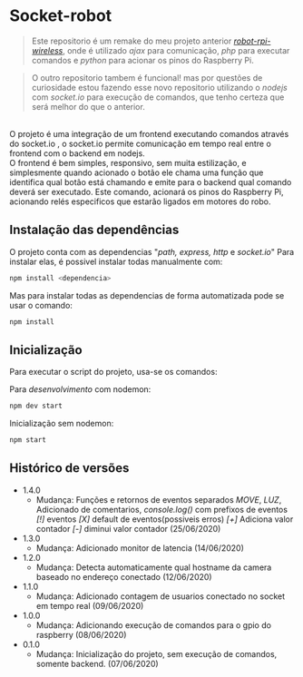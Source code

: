 # Socket-robot
> Este repositorio é um remake do meu projeto anterior [_robot-rpi-wireless_][robot-rpi-wireless], onde é utilizado _ajax_ para comunicação, _php_ para executar comandos e _python_ para acionar os pinos do Raspberry Pi.

> O outro repositorio tambem é funcional! mas por questões de curiosidade estou fazendo esse novo repositorio utilizando o _nodejs_ com _socket.io_ para execução de comandos, que tenho certeza que será melhor do que o anterior.
<br>
O projeto é uma integração de um frontend executando comandos através do socket.io , o socket.io permite comunicação em tempo real entre o frontend com o backend em nodejs.<br>
O frontend é bem simples, responsivo, sem muita estilização, e simplesmente quando acionado o botão ele chama uma função que identifica qual botão está chamando e emite para o backend qual comando deverá ser executado.
Este comando, acionará os pinos do Raspberry Pi, acionando relés especificos que estarão ligados em motores do robo.

## Instalação das dependências

O projeto conta com as dependencias "_path, express, http_ e _socket.io_"
Para instalar elas, é possivel instalar todas manualmente com:
```sh
npm install <dependencia>
```
Mas para instalar todas as dependencias de forma automatizada pode se usar o comando:
```sh
npm install
```

## Inicialização

Para executar o script do projeto, usa-se os comandos:

Para *desenvolvimento* com nodemon:
```sh
npm dev start
```

Inicialização sem nodemon:
```sh
npm start
```

## Histórico de versões
* 1.4.0
    * Mudança: Funções e retornos de eventos separados _MOVE_, _LUZ_, 
               Adicionado de comentarios,
               _console.log()_ com prefixos de eventos *[!]* eventos *[X]* default de eventos(possiveis erros) *[+]* Adiciona valor contador *[-]* diminui valor contador (25/06/2020)
* 1.3.0
    * Mudança: Adicionado monitor de latencia (14/06/2020)
* 1.2.0
    * Mudança: Detecta automaticamente qual hostname da camera baseado no endereço conectado (12/06/2020)
* 1.1.0
    * Mudança: Adicionado contagem de usuarios conectado no socket em tempo real (09/06/2020)
* 1.0.0
    * Mudança: Adicionando execução de comandos para o gpio do raspberry (08/06/2020)
* 0.1.0
    * Mudança: Inicialização do projeto, sem execução de comandos, somente backend. (07/06/2020)
    
[robot-rpi-wireless]: https://github.com/dduartee/robot-rpi-wireless

